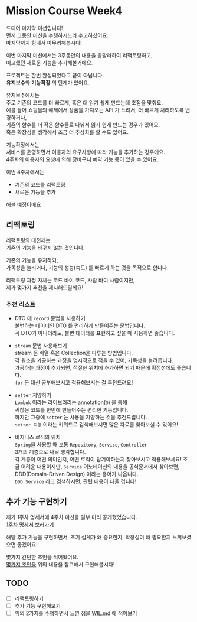 # Mission Course Week4
드디어 마지막 미션입니다!  
먼저 그동안 미션을 수행하시느라 수고하셨어요.  
마지막까지 힘내서 마무리해봅시다!

이번 마지막 미션에서는 3주동안의 내용을 총망라하여 리팩토링하고,  
예고했던 새로운 기능을 추가해볼거에요.  

프로젝트는 한번 완성되었다고 끝이 아닙니다.  
**유지보수**와 **기능확장** 의 단계가 있어요.  

유지보수에서는  
주로 기존의 코드를 더 빠르게, 혹은 더 읽기 쉽게 만드는데 초점을 맞춰요.  
예를 들어 쇼핑물의 예제에서 상품을 가져오는 API 가 느려서, 더 빠르게 처리하도록 변경하거나,  
기존의 함수를 더 작은 함수들로 나눠서 읽기 쉽게 만드는 경우가 있어요.  
혹은 확장성을 생각해서 조금 더 추상화를 할 수도 있어요.

기능확장에서는  
서비스를 운영하면서 이용자의 요구사항에 따라 기능을 추가하는 경우에요.   
4주차의 이용자의 요청에 의해 장바구니 예약 기능 등이 있을 수 있어요.

이번 4주차에서는
* 기존의 코드를 리팩토링
* 새로운 기능을 추가  

해볼 예정이에요

## 리팩토링
리팩토링의 대전제는,  
기존의 기능을 바꾸지 않는 것입니다.  

기존의 기능을 유지하되,  
가독성을 늘리거나, 기능의 성능(속도) 를 빠르게 하는 것을 목적으로 합니다.  

리팩토링 과정 자체는 코드 바이 코드, 사람 바이 사람이지만,  
제가 몇가지 추천을 제시해드릴께요!

### 추천 리스트
* DTO 에 `record` 문법을 사용하기  
  불변하는 데이터인 DTO 를 편리하게 만들어주는 문법입니다.    
  꼭 DTO가 아니더라도, 불변 데이터를 표현하고 싶을 때 사용하면 좋습니다.


* `stream` 문법 사용해보기  
  stream 은 배열 혹은 Collection을 다루는 방법입니다.  
  각 원소을 가공하는 과정을 명시적으로 적을 수 있어, 가독성을 늘려줍니다.  
  가공하는 과정이 추가되면, 적절한 위치에 추가하면 되기 때문에 확정성에도 좋습니다.  
  `for` 문 대신 공부해보시고 적용해보시는 걸 추천드려요!


* `setter` 지양하기  
  `Lombok` 이라는 라이브러리는 annotation(`@`) 을 통해  
  귀찮은 코드를 한번에 만들어주는 편리한 기능입니다.  
  하지만 그중에 `setter` 는 사용을 지양하는 것을 추천드립니다.  
  `setter 지양` 이라는 키워드로 검색해보시면 많은 자료를 찾아보실 수 있어요!


* 비지니스 로직의 위치  
  `Spring`을 사용할 때 보통 `Repository`, `Service`, `Controller`  
  3개의 계층으로 나눠 생각합니다.  
  각 계층이 어떤 의미인지, 어떤 로직이 담겨야하는지 찾아보시고 적용해보세요!
  조금 어려운 내용이지만, `Service` 어노테이션의 내용을 공식문서에서 찾아보면,
  DDD(Domain-Driven Design) 이라는 용어가 나옵니다.  
  `DDD Service` 라고 검색하시면, 관련 내용이 나올 겁니다!

## 추가 기능 구현하기  
제가 1주차 명세서에 4주차 미션을 일부 미리 공개했었습니다.  
[1주차 명세서 보러가기](../week1/spec.md#extra-mission)  

해당 추가 기능을 구현하면서, 초기 설계가 왜 중요한지, 확장성이 왜 필요한지 느껴보셨으면 좋겠어요!  

몇가지 간단한 조언을 적어봤어요.  
[몇가지 조언들](./articles/some_tips.md)
위의 내용을 참고해서 구현해봅시다!

## TODO
- [ ] 리팩토링하기
- [ ] 추가 기능 구현해보기
- [ ] 위의 2가지를 수행하면서 느낀 점을 [WIL.md](../../week4/WIL.md) 에 적어보기